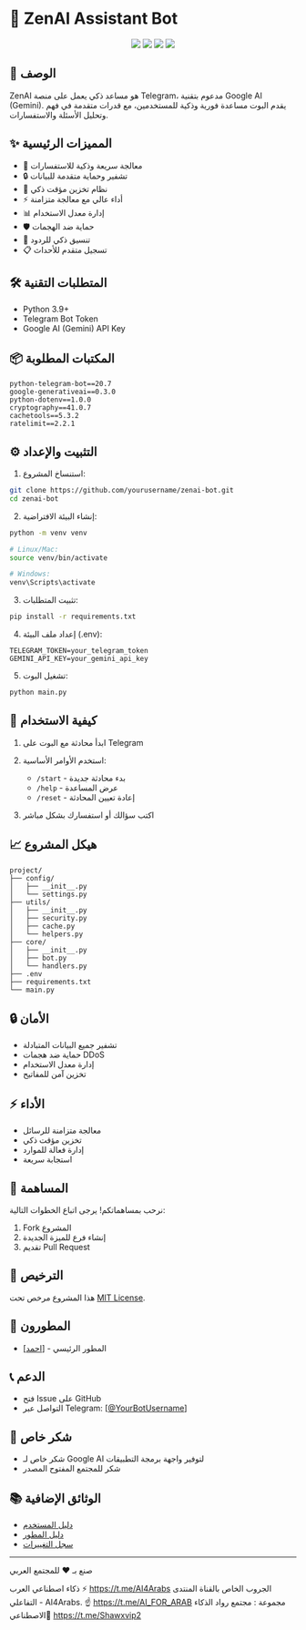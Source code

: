 # 🤖 ZenAI Assistant Bot

<div align="center">
  <img src="https://img.shields.io/badge/Python-3.9+-blue.svg">
  <img src="https://img.shields.io/badge/Telegram-Bot-blue.svg">
  <img src="https://img.shields.io/badge/Google-AI-red.svg">
  <img src="https://img.shields.io/badge/License-MIT-green.svg">
</div>

## 📝 الوصف
ZenAI هو مساعد ذكي يعمل على منصة Telegram، مدعوم بتقنية Google AI (Gemini). يقدم البوت مساعدة فورية وذكية للمستخدمين، مع قدرات متقدمة في فهم وتحليل الأسئلة والاستفسارات.

## ✨ المميزات الرئيسية
- 🚀 معالجة سريعة وذكية للاستفسارات
- 🔒 تشفير وحماية متقدمة للبيانات
- 💾 نظام تخزين مؤقت ذكي
- ⚡ أداء عالي مع معالجة متزامنة
- 📊 إدارة معدل الاستخدام
- 🛡️ حماية ضد الهجمات
- 📝 تنسيق ذكي للردود
- 📋 تسجيل متقدم للأحداث

## 🛠️ المتطلبات التقنية
- Python 3.9+
- Telegram Bot Token
- Google AI (Gemini) API Key

## 📦 المكتبات المطلوبة
```
python-telegram-bot==20.7
google-generativeai==0.3.0
python-dotenv==1.0.0
cryptography==41.0.7
cachetools==5.3.2
ratelimit==2.2.1
```

## ⚙️ التثبيت والإعداد

1. استنساخ المشروع:
```bash
git clone https://github.com/yourusername/zenai-bot.git
cd zenai-bot
```

2. إنشاء البيئة الافتراضية:
```bash
python -m venv venv

# Linux/Mac:
source venv/bin/activate

# Windows:
venv\Scripts\activate
```

3. تثبيت المتطلبات:
```bash
pip install -r requirements.txt
```

4. إعداد ملف البيئة (.env):
```env
TELEGRAM_TOKEN=your_telegram_token
GEMINI_API_KEY=your_gemini_api_key
```

5. تشغيل البوت:
```bash
python main.py
```

## 🚀 كيفية الاستخدام

1. ابدأ محادثة مع البوت على Telegram
2. استخدم الأوامر الأساسية:
   - `/start` - بدء محادثة جديدة
   - `/help` - عرض المساعدة
   - `/reset` - إعادة تعيين المحادثة

3. اكتب سؤالك أو استفسارك بشكل مباشر

## 📈 هيكل المشروع
```
project/
├── config/
│   ├── __init__.py
│   └── settings.py
├── utils/
│   ├── __init__.py
│   ├── security.py
│   ├── cache.py
│   └── helpers.py
├── core/
│   ├── __init__.py
│   ├── bot.py
│   └── handlers.py
├── .env
├── requirements.txt
└── main.py
```

## 🔒 الأمان
- تشفير جميع البيانات المتبادلة
- حماية ضد هجمات DDoS
- إدارة معدل الاستخدام
- تخزين آمن للمفاتيح

## ⚡ الأداء
- معالجة متزامنة للرسائل
- تخزين مؤقت ذكي
- إدارة فعالة للموارد
- استجابة سريعة

## 🤝 المساهمة
نرحب بمساهماتكم! يرجى اتباع الخطوات التالية:
1. Fork المشروع
2. إنشاء فرع للميزة الجديدة
3. تقديم Pull Request

## 📝 الترخيص
هذا المشروع مرخص تحت [MIT License](LICENSE).

## 👥 المطورون
- [[احمد]](https://t.me/QA_1_S) - المطور الرئيسي

## 📞 الدعم
- فتح Issue على GitHub
- التواصل عبر Telegram: [[@YourBotUsername](https://t.me/QA_1_S)]

## 🌟 شكر خاص
- شكر خاص لـ Google AI لتوفير واجهة برمجة التطبيقات
- شكر للمجتمع المفتوح المصدر

## 📚 الوثائق الإضافية
- [دليل المستخدم](docs/USER_GUIDE.md)
- [دليل المطور](docs/DEVELOPER_GUIDE.md)
- [سجل التغييرات](CHANGELOG.md)

---
صنع بـ ❤️ للمجتمع العربي

ذكاء اصطناعي العرب ⚡️
https://t.me/AI4Arabs
الجروب الخاص بالقناة 
المنتدى التفاعلي - AI4Arabs. ☝️
https://t.me/AI_FOR_ARAB
مجموعة : 
مجتمع رواد الذكاء الاصطناعي🤩
https://t.me/Shawxvip2
